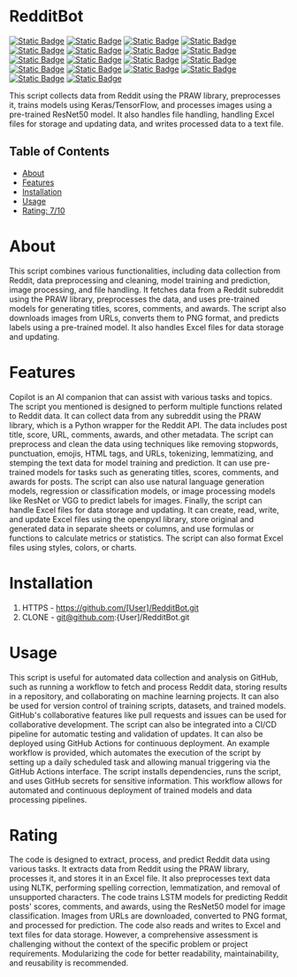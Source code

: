 # RedditBot

[![Static Badge](https://img.shields.io/badge/openpyxl-khaki)](https://openpyxl.readthedocs.io/en/stable/)
[![Static Badge](https://img.shields.io/badge/praw-olive)](https://praw.readthedocs.io/en/stable/)
[![Static Badge](https://img.shields.io/badge/string-yellow)](https://docs.python.org/3/library/string.html)
[![Static Badge](https://img.shields.io/badge/random-chartreuse)](https://docs.python.org/3/library/random.html)
[![Static Badge](https://img.shields.io/badge/requests-green)](https://docs.python-requests.org/en/latest/)
[![Static Badge](https://img.shields.io/badge/re-lime)](https://docs.python.org/3/library/re.html)
[![Static Badge](https://img.shields.io/badge/urllib.request-teal)](https://docs.python.org/3/library/urllib.request.html)
[![Static Badge](https://img.shields.io/badge/autocorrect-aqua)](https://github.com/fsondej/autocorrect)
[![Static Badge](https://img.shields.io/badge/concurrent.futures-cyan)](https://docs.python.org/3/library/concurrent.futures.html)
[![Static Badge](https://img.shields.io/badge/numpy-turquoise)](https://numpy.org/doc/)
[![Static Badge](https://img.shields.io/badge/PIL-navy)](https://pillow.readthedocs.io/en/stable/)
[![Static Badge](https://img.shields.io/badge/BytesIO-blue)](https://docs.python.org/3/library/io.html#io.BytesIO)
[![Static Badge](https://img.shields.io/badge/secrets-indigo)](https://docs.python.org/3/library/secrets.html)
[![Static Badge](https://img.shields.io/badge/time-purple)](https://docs.python.org/3/library/time.html)
[![Static Badge](https://img.shields.io/badge/nltk-thistle)](https://www.nltk.org/)
[![Static Badge](https://img.shields.io/badge/tensorflow-plum)](https://www.tensorflow.org/api_docs)
[![Static Badge](https://img.shields.io/badge/sklearn-violet)](https://scikit-learn.org/stable/documentation.html)
[![Static Badge](https://img.shields.io/badge/pandas-orchid)](https://pandas.pydata.org/pandas-docs/stable/)


This script collects data from Reddit using the PRAW library, preprocesses it, trains models using Keras/TensorFlow, and processes images using a pre-trained ResNet50 model. It also handles file handling, handling Excel files for storage and updating data, and writes processed data to a text file.

## Table of Contents

- [About](#about)
- [Features](#features)
- [Installation](#installation)
- [Usage](#usage)
- [Rating: 7/10](#Rating)
  
# About

This script combines various functionalities, including data collection from Reddit, data preprocessing and cleaning, model training and prediction, image processing, and file handling. It fetches data from a Reddit subreddit using the PRAW library, preprocesses the data, and uses pre-trained models for generating titles, scores, comments, and awards. The script also downloads images from URLs, converts them to PNG format, and predicts labels using a pre-trained model. It also handles Excel files for data storage and updating.

# Features

Copilot is an AI companion that can assist with various tasks and topics. The script you mentioned is designed to perform multiple functions related to Reddit data. It can collect data from any subreddit using the PRAW library, which is a Python wrapper for the Reddit API. The data includes post title, score, URL, comments, awards, and other metadata.
The script can preprocess and clean the data using techniques like removing stopwords, punctuation, emojis, HTML tags, and URLs, tokenizing, lemmatizing, and stemping the text data for model training and prediction. It can use pre-trained models for tasks such as generating titles, scores, comments, and awards for posts. The script can also use natural language generation models, regression or classification models, or image processing models like ResNet or VGG to predict labels for images.
Finally, the script can handle Excel files for data storage and updating. It can create, read, write, and update Excel files using the openpyxl library, store original and generated data in separate sheets or columns, and use formulas or functions to calculate metrics or statistics. The script can also format Excel files using styles, colors, or charts.

# Installation
1) HTTPS - https://github.com/[User]/RedditBot.git
2) CLONE - git@github.com:{User]/RedditBot.git

# Usage

This script is useful for automated data collection and analysis on GitHub, such as running a workflow to fetch and process Reddit data, storing results in a repository, and collaborating on machine learning projects. It can also be used for version control of training scripts, datasets, and trained models. GitHub's collaborative features like pull requests and issues can be used for collaborative development. The script can also be integrated into a CI/CD pipeline for automatic testing and validation of updates. It can also be deployed using GitHub Actions for continuous deployment. An example workflow is provided, which automates the execution of the script by setting up a daily scheduled task and allowing manual triggering via the GitHub Actions interface. The script installs dependencies, runs the script, and uses GitHub secrets for sensitive information. This workflow allows for automated and continuous deployment of trained models and data processing pipelines.

# Rating

The code is designed to extract, process, and predict Reddit data using various tasks. It extracts data from Reddit using the PRAW library, processes it, and stores it in an Excel file. It also preprocesses text data using NLTK, performing spelling correction, lemmatization, and removal of unsupported characters. The code trains LSTM models for predicting Reddit posts' scores, comments, and awards, using the ResNet50 model for image classification. Images from URLs are downloaded, converted to PNG format, and processed for prediction. The code also reads and writes to Excel and text files for data storage. However, a comprehensive assessment is challenging without the context of the specific problem or project requirements. Modularizing the code for better readability, maintainability, and reusability is recommended.

